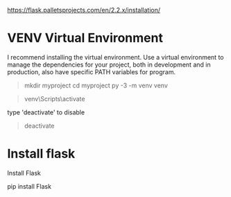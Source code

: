 https://flask.palletsprojects.com/en/2.2.x/installation/

<h1>
VENV Virtual Environment
</h1>

I recommend installing the virtual environment. Use a virtual environment to manage the dependencies for your project, both in development and in production, also have specific PATH variables for program.

> mkdir myproject
> cd myproject
> py -3 -m venv venv

> venv\Scripts\activate

type 'deactivate' to disable
>deactivate

<h1>
Install flask
</h1>


Install Flask 

pip install Flask
